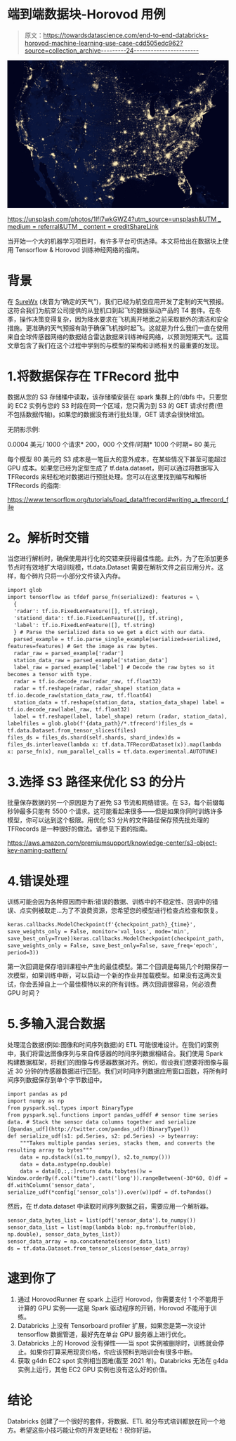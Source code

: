 # 端到端数据块-Horovod 用例

> 原文：<https://towardsdatascience.com/end-to-end-databricks-horovod-machine-learning-use-case-cdd505edc962?source=collection_archive---------24----------------------->

![](img/a578d3967246096c854f19aa939db38e.png)

[https://unsplash.com/photos/1lfI7wkGWZ4?utm_source=unsplash&UTM _ medium = referral&UTM _ content = creditShareLink](https://unsplash.com/photos/1lfI7wkGWZ4?utm_source=unsplash&utm_medium=referral&utm_content=creditShareLink)

当开始一个大的机器学习项目时，有许多平台可供选择。本文将给出在数据块上使用 Tensorflow & Horovod 训练神经网络的指南。

# 背景

在 [SureWx](https://surewx.com/solutions.php) (发音为“确定的天气”)，我们已经为航空应用开发了定制的天气预报。这符合我们为航空公司提供的从登机口到起飞的数据驱动产品的 T4 套件。在冬季，操作决策变得复杂，因为降水要求在飞机离开地面之前采取额外的清洁和安全措施。更准确的天气预报有助于确保飞机按时起飞。这就是为什么我们一直在使用来自全球传感器网络的数据结合雷达数据来训练神经网络，以预测短期天气。这篇文章包含了我们在这个过程中学到的与模型的架构和训练相关的最重要的发现。

# 1.将数据保存在 TFRecord 批中

数据从您的 S3 存储桶中读取，该存储桶安装在 spark 集群上的/dbfs 中。只要您的 EC2 实例与您的 S3 时段在同一个区域，您只需为到 S3 的 GET 请求付费(但不包括数据传输)。如果您的数据没有进行批处理，GET 请求会很快增加。

无阴影示例:

0.0004 美元/ 1000 个请求* 200，000 个文件/时期* 1000 个时期= 80 美元

每个模型 80 美元的 S3 成本是一笔巨大的意外成本，在某些情况下甚至可能超过 GPU 成本。如果您已经为定型生成了 tf.data.dataset，则可以通过将数据写入 TFRecords 来轻松地对数据进行预批处理。您可以在这里找到编写和解析 TFRecords 的指南:

<https://www.tensorflow.org/tutorials/load_data/tfrecord#writing_a_tfrecord_file>  

# **2。解析时交错**

当您进行解析时，确保使用并行化的交错来获得最佳性能。此外，为了在添加更多节点时有效地扩大培训规模，tf.data.Dataset 需要在解析文件之前应用分片。这样，每个碎片只将一小部分文件读入内存。

```
import glob
import tensorflow as tfdef parse_fn(serialized): features = \
  {
  'radar': tf.io.FixedLenFeature([], tf.string),
  'stationd_data': tf.io.FixedLenFeature([], tf.string),
  'label': tf.io.FixedLenFeature([], tf.string)
  } # Parse the serialized data so we get a dict with our data.
  parsed_example = tf.io.parse_single_example(serialized=serialized, features=features) # Get the image as raw bytes.
  radar_raw = parsed_example['radar']
  station_data_raw = parsed_example['station_data']
  label_raw = parsed_example['label'] # Decode the raw bytes so it becomes a tensor with type.
  radar = tf.io.decode_raw(radar_raw, tf.float32)
  radar = tf.reshape(radar, radar_shape) station_data = tf.io.decode_raw(station_data_raw, tf.float64)
  station_data = tf.reshape(station_data, station_data_shape) label = tf.io.decode_raw(label_raw, tf.float32)
  label = tf.reshape(label, label_shape) return (radar, station_data), labelfiles = glob.glob(f'{data_path}/*.tfrecord')files_ds = tf.data.Dataset.from_tensor_slices(files)
files_ds = files_ds.shard(self.shards, shard_index)ds = files_ds.interleave(lambda x: tf.data.TFRecordDataset(x)).map(lambda x: parse_fn(x), num_parallel_calls = tf.data.experimental.AUTOTUNE)
```

# 3.选择 S3 路径来优化 S3 的分片

批量保存数据的另一个原因是为了避免 S3 节流和网络错误。在 S3，每个前缀每秒钟最多只能有 5500 个请求。这可能看起来很多——但是如果你同时训练许多模型，你可以达到这个极限。用优化 S3 分片的文件路径保存预先批处理的 TFRecords 是一种很好的做法。请参见下面的指南。

<https://aws.amazon.com/premiumsupport/knowledge-center/s3-object-key-naming-pattern/>  

# 4.错误处理

训练可能会因为各种原因而中断:错误的数据、训练中的不稳定性、回调中的错误、点实例被取走…为了不浪费资源，您希望您的模型进行检查点检查和恢复。

```
keras.callbacks.ModelCheckpoint(f'{checkpoint_path}_{time}', save_weights_only = False, monitor='val_loss', mode='min', save_best_only=True))keras.callbacks.ModelCheckpoint(checkpoint_path, save_weights_only = False, save_best_only=False, save_freq='epoch', period=3))
```

第一次回调是保存培训课程中产生的最佳模型。第二个回调是每隔几个时期保存一次模型，如果训练中断，可以启动一个新的作业并加载模型。如果没有这两次复试，你会丢掉自上一个最佳模特以来的所有训练。两次回调很容易，何必浪费 GPU 时间？

# 5.多输入混合数据

处理混合数据(例如:图像和时间序列数据)的 ETL 可能很难设计。在我们的案例中，我们将雷达图像序列与来自传感器的时间序列数据相结合。我们使用 Spark 构建数据框架，将我们的图像与传感器数据对齐。例如，假设我们想要将图像与最近 30 分钟的传感器数据进行匹配。我们对时间序列数据应用窗口函数，将所有时间序列数据保存到单个字节数组中。

```
import pandas as pd
import numpy as np
from pyspark.sql.types import BinaryType
from pyspark.sql.functions import pandas_udfdf # sensor time series data. # Stack the sensor data columns together and serialize
[@pandas_udf](http://twitter.com/pandas_udf)(BinaryType())
def serialize_udf(s1: pd.Series, s2: pd.Series) -> bytearray:
    """Takes multiple pandas series, stacks them, and converts the resulting array to bytes"""
    data = np.dstack((s1.to_numpy(), s2.to_numpy()))
    data = data.astype(np.double)
    data = data[0,:,:]return data.tobytes()w = Window.orderBy(f.col("time").cast('long')).rangeBetween(-30*60, 0)df = df.withColumn('sensor_data', serialize_udf(*config['sensor_cols']).over(w))pdf = df.toPandas()
```

然后，在 tf.data.dataset 中读取时间序列数据之前，需要应用一个解析器。

```
sensor_data_bytes_list = list(pdf['sensor_data'].to_numpy())
sensor_data_list = list(map(lambda blob: np.frombuffer(blob, np.double), sensor_data_bytes_list))
sensor_data_array = np.concatenate(sensor_data_list)
ds = tf.data.Dataset.from_tensor_slices(sensor_data_array)
```

# 逮到你了

1.  通过 HorovodRunner 在 spark 上运行 Horovod，你需要支付 1 个不能用于计算的 GPU 实例——这是 Spark 驱动程序的开销，Horovod 不能用于训练。
2.  Databricks 上没有 Tensorboard profiler 扩展，如果您是第一次设计 tensorflow 数据管道，最好先在单台 GPU 服务器上进行优化。
3.  Databricks 上的 Horovod 没有弹性——当 spot 实例被删除时，训练就会停止。如果你打算采用现货价格，你应该预料到培训会有很多中断。
4.  获取 g4dn EC2 spot 实例相当困难(截至 2021 年)。Databricks 无法在 g4da 实例上运行，其他 EC2 GPU 实例也没有这么好的价值。

# 结论

Databricks 创建了一个很好的套件，将数据、ETL 和分布式培训都放在同一个地方。希望这些小技巧能让你的开发更轻松！祝你好运。